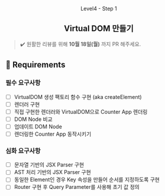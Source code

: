 <p align="middle">Level4 - Step 1</p>
<h2 align="middle">Virtual DOM 만들기</h2>

> ✔️ 원활한 리뷰를 위해 **10월 18일(월)** 까지 PR 해주세요.

## 📝 Requirements

### 필수 요구사항

- [ ] VirtualDOM 생성 팩토리 함수 구현 (aka createElement)
- [ ] 렌더러 구현
- [ ] 직접 구현한 렌더러와 VirtualDOM으로 Counter App 렌더링
- [ ] DOM Node 비교
- [ ] 업데이트 DOM Node
- [ ] 렌더링한 Counter App 동작시키기

### 심화 요구사항

- [ ] 문자열 기반의 JSX Parser 구현
- [ ] AST 처리 기반의 JSX Parser 구현
- [ ] 동일한 Element인 경우 Key 속성을 만들어 순서를 지정하도록 구현
- [ ] Router 구현 후 Query Parameter를 사용해 초기 값 정의
